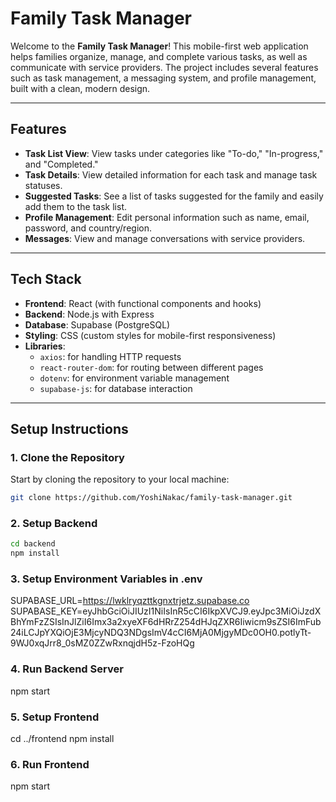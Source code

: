 # Family Task Manager

Welcome to the **Family Task Manager**! This mobile-first web application helps families organize, manage, and complete various tasks, as well as communicate with service providers. The project includes several features such as task management, a messaging system, and profile management, built with a clean, modern design.

---

## Features
- **Task List View**: View tasks under categories like "To-do," "In-progress," and "Completed."
- **Task Details**: View detailed information for each task and manage task statuses.
- **Suggested Tasks**: See a list of tasks suggested for the family and easily add them to the task list.
- **Profile Management**: Edit personal information such as name, email, password, and country/region.
- **Messages**: View and manage conversations with service providers.

---

## Tech Stack
- **Frontend**: React (with functional components and hooks)
- **Backend**: Node.js with Express
- **Database**: Supabase (PostgreSQL)
- **Styling**: CSS (custom styles for mobile-first responsiveness)
- **Libraries**:
  - `axios`: for handling HTTP requests
  - `react-router-dom`: for routing between different pages
  - `dotenv`: for environment variable management
  - `supabase-js`: for database interaction

---

## Setup Instructions

### 1. Clone the Repository
Start by cloning the repository to your local machine:

```bash 
git clone https://github.com/YoshiNakac/family-task-manager.git
```

### 2. Setup Backend
```bash
cd backend
npm install
```

### 3. Setup Environment Variables in .env
SUPABASE_URL=https://lwklryqzttkgnxtrjetz.supabase.co
SUPABASE_KEY=eyJhbGciOiJIUzI1NiIsInR5cCI6IkpXVCJ9.eyJpc3MiOiJzdXBhYmFzZSIsInJlZiI6Imx3a2xyeXF6dHRrZ254dHJqZXR6Iiwicm9sZSI6ImFub24iLCJpYXQiOjE3MjcyNDQ3NDgsImV4cCI6MjA0MjgyMDc0OH0.potlyTt-9WJ0xqJrr8_0sMZ0ZZwRxnqjdH5z-FzoHQg

### 4. Run Backend Server
npm start

### 5. Setup Frontend
cd ../frontend
npm install


### 6. Run Frontend
npm start